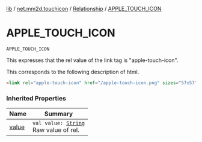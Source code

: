 [lib](../../index.md) / [net.mm2d.touchicon](../index.md) / [Relationship](index.md) / [APPLE_TOUCH_ICON](./-a-p-p-l-e_-t-o-u-c-h_-i-c-o-n.md)

# APPLE_TOUCH_ICON

`APPLE_TOUCH_ICON`

This expresses that the rel value of the link tag is "apple-touch-icon".

This corresponds to the following description of html.

``` html
<link rel="apple-touch-icon" href="/apple-touch-icon.png" sizes="57x57">
```

### Inherited Properties

| Name | Summary |
|---|---|
| [value](value.md) | `val value: `[`String`](https://kotlinlang.org/api/latest/jvm/stdlib/kotlin/-string/index.html)<br>Raw value of rel. |
